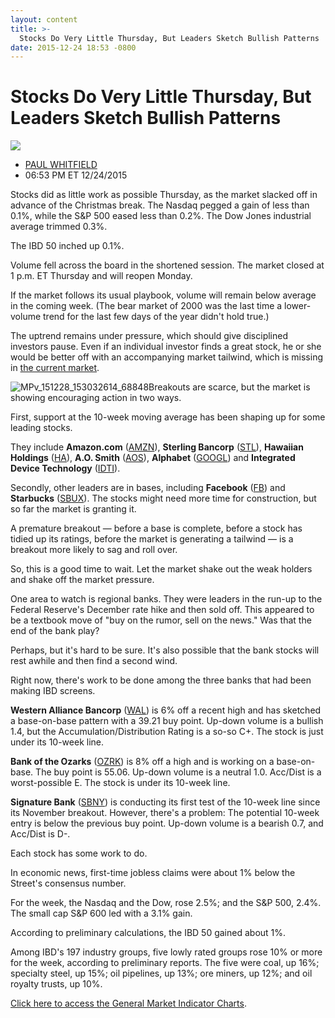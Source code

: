 ```yaml
---
layout: content
title: >-
  Stocks Do Very Little Thursday, But Leaders Sketch Bullish Patterns
date: 2015-12-24 18:53 -0800
---
```



Stocks Do Very Little Thursday, But Leaders Sketch Bullish Patterns
====================================================================


![](https://www.investors.com/wp-content/themes/ibd/dist/images/ibd-placeholder.png)

* [PAUL WHITFIELD](https://www.investors.com/author/whitfieldp/ "Posts by PAUL WHITFIELD")
* 06:53 PM ET 12/24/2015




Stocks did as little work as possible Thursday, as the market slacked off in advance of the Christmas break. The Nasdaq pegged a gain of less than 0.1%, while the S&P 500 eased less than 0.2%. The Dow Jones industrial average trimmed 0.3%.


The IBD 50 inched up 0.1%.


Volume fell across the board in the shortened session. The market closed at 1 p.m. ET Thursday and will reopen Monday.


If the market follows its usual playbook, volume will remain below average in the coming week. (The bear market of 2000 was the last time a lower-volume trend for the last few days of the year didn't hold true.)


The uptrend remains under pressure, which should give disciplined investors pause. Even if an individual investor finds a great stock, he or she would be better off with an accompanying market tailwind, which is missing in [the current market](https://www.investors.com/stock-market-today).


![MPv_151228_153032614_68848](https://www.investors.com/wp-content/uploads/2015/12/MPv_151228_153032614_68848.gif)Breakouts are scarce, but the market is showing encouraging action in two ways.


First, support at the 10-week moving average has been shaping up for some leading stocks.


They include **Amazon.com** ([AMZN](https://research.investors.com/quote.aspx?symbol=AMZN)), **Sterling Bancorp** ([STL](https://research.investors.com/quote.aspx?symbol=STL)), **Hawaiian Holdings** ([HA](https://research.investors.com/quote.aspx?symbol=HA)), **A.O. Smith** ([AOS](https://research.investors.com/quote.aspx?symbol=AOS)), **Alphabet** ([GOOGL](https://research.investors.com/quote.aspx?symbol=GOOGL)) and **Integrated Device Technology** ([IDTI](https://research.investors.com/quote.aspx?symbol=IDTI)).


Secondly, other leaders are in bases, including **Facebook** ([FB](https://research.investors.com/quote.aspx?symbol=FB)) and **Starbucks** ([SBUX](https://research.investors.com/quote.aspx?symbol=SBUX)). The stocks might need more time for construction, but so far the market is granting it.


A premature breakout — before a base is complete, before a stock has tidied up its ratings, before the market is generating a tailwind — is a breakout more likely to sag and roll over.


So, this is a good time to wait. Let the market shake out the weak holders and shake off the market pressure.


One area to watch is regional banks. They were leaders in the run-up to the Federal Reserve's December rate hike and then sold off. This appeared to be a textbook move of "buy on the rumor, sell on the news." Was that the end of the bank play?


Perhaps, but it's hard to be sure. It's also possible that the bank stocks will rest awhile and then find a second wind.


Right now, there's work to be done among the three banks that had been making IBD screens.


**Western Alliance Bancorp** ([WAL](https://research.investors.com/quote.aspx?symbol=WAL)) is 6% off a recent high and has sketched a base-on-base pattern with a 39.21 buy point. Up-down volume is a bullish 1.4, but the Accumulation/Distribution Rating is a so-so C+. The stock is just under its 10-week line.


**Bank of the Ozarks** ([OZRK](https://research.investors.com/quote.aspx?symbol=OZRK)) is 8% off a high and is working on a base-on-base. The buy point is 55.06. Up-down volume is a neutral 1.0. Acc/Dist is a worst-possible E. The stock is under its 10-week line.


**Signature Bank** ([SBNY](https://research.investors.com/quote.aspx?symbol=SBNY)) is conducting its first test of the 10-week line since its November breakout. However, there's a problem: The potential 10-week entry is below the previous buy point. Up-down volume is a bearish 0.7, and Acc/Dist is D-.


Each stock has some work to do.


In economic news, first-time jobless claims were about 1% below the Street's consensus number.


For the week, the Nasdaq and the Dow, rose 2.5%; and the S&P 500, 2.4%. The small cap S&P 600 led with a 3.1% gain.


According to preliminary calculations, the IBD 50 gained about 1%.


Among IBD's 197 industry groups, five lowly rated groups rose 10% or more for the week, according to preliminary reports. The five were coal, up 16%; specialty steel, up 15%; oil pipelines, up 13%; ore miners, up 12%; and oil royalty trusts, up 10%.


[Click here to access the General Market Indicator Charts](https://www.investors.com/pdf/GMI_122815.pdf).




